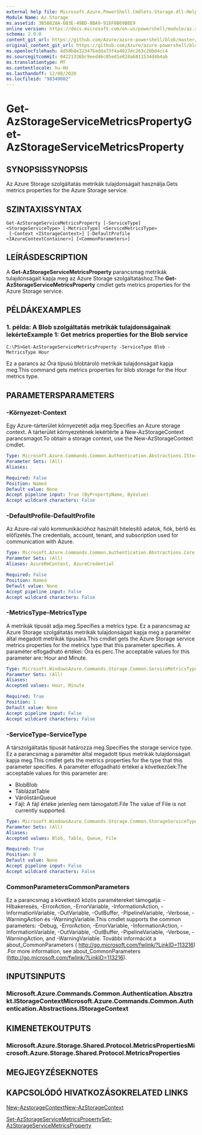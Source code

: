 ```yaml
---
external help file: Microsoft.Azure.PowerShell.Cmdlets.Storage.dll-Help.xml
Module Name: Az.Storage
ms.assetid: 3B5B828A-6B3E-49BD-8BA9-916F8B69B8E9
online version: https://docs.microsoft.com/en-us/powershell/module/az.storage/get-azstorageservicemetricsproperty
schema: 2.0.0
content_git_url: https://github.com/Azure/azure-powershell/blob/master/src/Storage/Storage.Management/help/Get-AzStorageServiceMetricsProperty.md
original_content_git_url: https://github.com/Azure/azure-powershell/blob/master/src/Storage/Storage.Management/help/Get-AzStorageServiceMetricsProperty.md
ms.openlocfilehash: 4d58b8e323476adda73f4a4827dc263c20bd4cc4
ms.sourcegitcommit: 04221336bc9eed46c05ed1e828a6811534d4b4ab
ms.translationtype: MT
ms.contentlocale: hu-HU
ms.lasthandoff: 12/08/2020
ms.locfileid: "98349602"
---
```

# <span data-ttu-id="278c0-101">Get-AzStorageServiceMetricsProperty</span><span class="sxs-lookup"><span data-stu-id="278c0-101">Get-AzStorageServiceMetricsProperty</span></span>

## <span data-ttu-id="278c0-102">SYNOPSIS</span><span class="sxs-lookup"><span data-stu-id="278c0-102">SYNOPSIS</span></span>
<span data-ttu-id="278c0-103">Az Azure Storage szolgáltatás metrikák tulajdonságait használja.</span><span class="sxs-lookup"><span data-stu-id="278c0-103">Gets metrics properties for the Azure Storage service.</span></span>

## <span data-ttu-id="278c0-104">SZINTAXIS</span><span class="sxs-lookup"><span data-stu-id="278c0-104">SYNTAX</span></span>

```
Get-AzStorageServiceMetricsProperty [-ServiceType] <StorageServiceType> [-MetricsType] <ServiceMetricsType>
 [-Context <IStorageContext>] [-DefaultProfile <IAzureContextContainer>] [<CommonParameters>]
```

## <span data-ttu-id="278c0-105">LEÍRÁS</span><span class="sxs-lookup"><span data-stu-id="278c0-105">DESCRIPTION</span></span>
<span data-ttu-id="278c0-106">A **Get-AzStorageServiceMetricsProperty** parancsmag metrikák tulajdonságait kapja meg az Azure Storage szolgáltatáshoz.</span><span class="sxs-lookup"><span data-stu-id="278c0-106">The **Get-AzStorageServiceMetricsProperty** cmdlet gets metrics properties for the Azure Storage service.</span></span>

## <span data-ttu-id="278c0-107">PÉLDÁK</span><span class="sxs-lookup"><span data-stu-id="278c0-107">EXAMPLES</span></span>

### <span data-ttu-id="278c0-108">1. példa: A Blob szolgáltatás metrikák tulajdonságainak lekérte</span><span class="sxs-lookup"><span data-stu-id="278c0-108">Example 1: Get metrics properties for the Blob service</span></span>
```
C:\PS>Get-AzStorageServiceMetricsProperty -ServiceType Blob -MetricsType Hour
```

<span data-ttu-id="278c0-109">Ez a parancs az Óra típusú blobtároló metrikák tulajdonságait kapja meg.</span><span class="sxs-lookup"><span data-stu-id="278c0-109">This command gets metrics properties for blob storage for the Hour metrics type.</span></span>

## <span data-ttu-id="278c0-110">PARAMETERS</span><span class="sxs-lookup"><span data-stu-id="278c0-110">PARAMETERS</span></span>

### <span data-ttu-id="278c0-111">-Környezet</span><span class="sxs-lookup"><span data-stu-id="278c0-111">-Context</span></span>
<span data-ttu-id="278c0-112">Egy Azure-tárterület környezetét adja meg.</span><span class="sxs-lookup"><span data-stu-id="278c0-112">Specifies an Azure storage context.</span></span>
<span data-ttu-id="278c0-113">A tárterület környezetének lekértérte a New-AzStorageContext parancsmagot.</span><span class="sxs-lookup"><span data-stu-id="278c0-113">To obtain a storage context, use the New-AzStorageContext cmdlet.</span></span>

```yaml
Type: Microsoft.Azure.Commands.Common.Authentication.Abstractions.IStorageContext
Parameter Sets: (All)
Aliases:

Required: False
Position: Named
Default value: None
Accept pipeline input: True (ByPropertyName, ByValue)
Accept wildcard characters: False
```

### <span data-ttu-id="278c0-114">-DefaultProfile</span><span class="sxs-lookup"><span data-stu-id="278c0-114">-DefaultProfile</span></span>
<span data-ttu-id="278c0-115">Az Azure-ral való kommunikációhoz használt hitelesítő adatok, fiók, bérlő és előfizetés.</span><span class="sxs-lookup"><span data-stu-id="278c0-115">The credentials, account, tenant, and subscription used for communication with Azure.</span></span>

```yaml
Type: Microsoft.Azure.Commands.Common.Authentication.Abstractions.Core.IAzureContextContainer
Parameter Sets: (All)
Aliases: AzureRmContext, AzureCredential

Required: False
Position: Named
Default value: None
Accept pipeline input: False
Accept wildcard characters: False
```

### <span data-ttu-id="278c0-116">-MetricsType</span><span class="sxs-lookup"><span data-stu-id="278c0-116">-MetricsType</span></span>
<span data-ttu-id="278c0-117">A metrikák típusát adja meg.</span><span class="sxs-lookup"><span data-stu-id="278c0-117">Specifies a metrics type.</span></span>
<span data-ttu-id="278c0-118">Ez a parancsmag az Azure Storage szolgáltatás metrikák tulajdonságait kapja meg a paraméter által megadott metrikák típusára.</span><span class="sxs-lookup"><span data-stu-id="278c0-118">This cmdlet gets the Azure Storage service metrics properties for the metrics type that this parameter specifies.</span></span>
<span data-ttu-id="278c0-119">A paraméter elfogadható értékei: Óra és perc.</span><span class="sxs-lookup"><span data-stu-id="278c0-119">The acceptable values for this parameter are: Hour and Minute.</span></span>

```yaml
Type: Microsoft.WindowsAzure.Commands.Storage.Common.ServiceMetricsType
Parameter Sets: (All)
Aliases:
Accepted values: Hour, Minute

Required: True
Position: 1
Default value: None
Accept pipeline input: False
Accept wildcard characters: False
```

### <span data-ttu-id="278c0-120">-ServiceType</span><span class="sxs-lookup"><span data-stu-id="278c0-120">-ServiceType</span></span>
<span data-ttu-id="278c0-121">A társzolgáltatás típusát határozza meg.</span><span class="sxs-lookup"><span data-stu-id="278c0-121">Specifies the storage service type.</span></span>
<span data-ttu-id="278c0-122">Ez a parancsmag a paraméter által megadott típus metrikák tulajdonságait kapja meg.</span><span class="sxs-lookup"><span data-stu-id="278c0-122">This cmdlet gets the metrics properties for the type that this parameter specifies.</span></span>
<span data-ttu-id="278c0-123">A paraméter elfogadható értékei a következőek:</span><span class="sxs-lookup"><span data-stu-id="278c0-123">The acceptable values for this parameter are:</span></span>
- <span data-ttu-id="278c0-124">Blob</span><span class="sxs-lookup"><span data-stu-id="278c0-124">Blob</span></span> 
- <span data-ttu-id="278c0-125">Táblázat</span><span class="sxs-lookup"><span data-stu-id="278c0-125">Table</span></span>
- <span data-ttu-id="278c0-126">Várólistán</span><span class="sxs-lookup"><span data-stu-id="278c0-126">Queue</span></span>
- <span data-ttu-id="278c0-127">Fájl: A fájl értéke jelenleg nem támogatott.</span><span class="sxs-lookup"><span data-stu-id="278c0-127">File The value of File is not currently supported.</span></span>

```yaml
Type: Microsoft.WindowsAzure.Commands.Storage.Common.StorageServiceType
Parameter Sets: (All)
Aliases:
Accepted values: Blob, Table, Queue, File

Required: True
Position: 0
Default value: None
Accept pipeline input: False
Accept wildcard characters: False
```

### <span data-ttu-id="278c0-128">CommonParameters</span><span class="sxs-lookup"><span data-stu-id="278c0-128">CommonParameters</span></span>
<span data-ttu-id="278c0-129">Ez a parancsmag a következő közös paramétereket támogatja: -Hibakeresés, -ErrorAction, -ErrorVariable, -InformationAction, -InformationVariable, -OutVariable, -OutBuffer, -PipelineVariable, -Verbose, -WarningAction és -WarningVariable.</span><span class="sxs-lookup"><span data-stu-id="278c0-129">This cmdlet supports the common parameters: -Debug, -ErrorAction, -ErrorVariable, -InformationAction, -InformationVariable, -OutVariable, -OutBuffer, -PipelineVariable, -Verbose, -WarningAction, and -WarningVariable.</span></span> <span data-ttu-id="278c0-130">További információt a about_CommonParameters ( http://go.microsoft.com/fwlink/?LinkID=113216) .</span><span class="sxs-lookup"><span data-stu-id="278c0-130">For more information, see about_CommonParameters (http://go.microsoft.com/fwlink/?LinkID=113216).</span></span>

## <span data-ttu-id="278c0-131">INPUTS</span><span class="sxs-lookup"><span data-stu-id="278c0-131">INPUTS</span></span>

### <span data-ttu-id="278c0-132">Microsoft.Azure.Commands.Common.Authentication.Absztrakt.IStorageContext</span><span class="sxs-lookup"><span data-stu-id="278c0-132">Microsoft.Azure.Commands.Common.Authentication.Abstractions.IStorageContext</span></span>

## <span data-ttu-id="278c0-133">KIMENETEK</span><span class="sxs-lookup"><span data-stu-id="278c0-133">OUTPUTS</span></span>

### <span data-ttu-id="278c0-134">Microsoft.Azure.Storage.Shared.Protocol.MetricsProperties</span><span class="sxs-lookup"><span data-stu-id="278c0-134">Microsoft.Azure.Storage.Shared.Protocol.MetricsProperties</span></span>

## <span data-ttu-id="278c0-135">MEGJEGYZÉSEK</span><span class="sxs-lookup"><span data-stu-id="278c0-135">NOTES</span></span>

## <span data-ttu-id="278c0-136">KAPCSOLÓDÓ HIVATKOZÁSOK</span><span class="sxs-lookup"><span data-stu-id="278c0-136">RELATED LINKS</span></span>

[<span data-ttu-id="278c0-137">New-AzstorageContext</span><span class="sxs-lookup"><span data-stu-id="278c0-137">New-AzStorageContext</span></span>](./New-AzStorageContext.md)

[<span data-ttu-id="278c0-138">Set-AzStorageServiceMetricsProperty</span><span class="sxs-lookup"><span data-stu-id="278c0-138">Set-AzStorageServiceMetricsProperty</span></span>](./Set-AzStorageServiceMetricsProperty.md)


